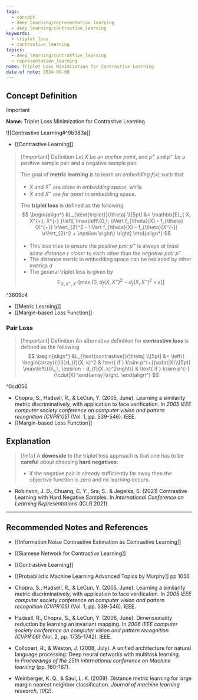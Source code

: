 ```yaml
---
tags:
  - concept
  - deep_learning/representation_learning
  - deep_learning/contrastive_learning
keywords:
  - triplet_loss
  - contrastive_learning
topics:
  - deep_learning/contrastive_learning
  - representation_learning
name: Triplet Loss Minimization for Contrastive Learning
date of note: 2024-09-08
---
```


## Concept Definition

>[!important]
>**Name**: Triplet Loss Minimization for Contrastive Learning

![[Contrastive Learning#^9b383a]]

- [[Contrastive Learning]]

>[!important] Definition
>Let $X$ be an *anchor point*, and $p^{+}$ and $p^{-}$ be a positive sample pair and a negative sample pair.
>
>The goal of **metric learning** is to learn an *embedding* $f(x)$ such that 
>- $X$ and $X^{+}$ are *close* in *embedding space*, while
>-  $X$ and $X^{-}$ are *far apart* in embedding space.
>
>
>The **triplet loss** is defined as the following
>$$
>\begin{align*}
> &L_{\text{triplet}}(\theta) \\[5pt]
> &=  \mathbb{E}_{ X, X^{+}, X^{-} }\left[  \max\left\{0,\; \lVert f_{\theta}(X) - f_{\theta}(X^{+}) \rVert_{2}^2 -  \lVert f_{\theta}(X) - f_{\theta}(X^{-}) \rVert_{2}^2 + \epsilon \right\}  \right]
>\end{align*}
>$$
>- This loss tries to ensure the *positive pair* $p^{+}$ is always *at least some distance* $\epsilon$ *closer* to each other than the *negative pair* $p^{-}$
>- The distance metric in embedding space can be replaced by other metrics $d$
>- The general triplet loss is given by $$\mathbb{E}_{ X, X^{+}, X^{-} }\left[  \max\left\{0,\; d_{f}(X, X^{+})^2 - d_{f}(X, X^{-})^2 + \epsilon \right\}  \right]$$
>  

^3609c4

- [[Metric Learning]]
- [[Margin-based Loss Function]]

### Pair Loss

>[!important] Definition
>An alternative definition for **contrastive loss** is defined as the following
>$$
>\begin{align*}
> &L_{\text{contrastive}}(\theta) \\[5pt]
> &= \left\{ \begin{array}{{ll}}d_{f}(X, k)^2 & \text{ if } k\sim p^{+}(\cdot|X)\\[5pt] \max\left\{0\,,\, \epsilon - d_{f}(X, k)^2\right\}  & \text{ if } k\sim p^{-}(\cdot|X)  \end{array}\right. 
>\end{align*}
>$$

^0cd056

- Chopra, S., Hadsell, R., & LeCun, Y. (2005, June). Learning a similarity metric discriminatively, with application to face verification. In _2005 IEEE computer society conference on computer vision and pattern recognition (CVPR'05)_ (Vol. 1, pp. 539-546). IEEE.
- [[Margin-based Loss Function]]


## Explanation

>[!info]
>A **downside** to the triplet loss approach is that one has to be **careful** about choosing **hard negatives**: 
>- if the negative pair is already sufficiently far away then the objective function is zero and no learning occurs.

- Robinson, J. D., Chuang, C. Y., Sra, S., & Jegelka, S. (2021) Contrastive Learning with Hard Negative Samples. In _International Conference on Learning Representations_ (ICLR 2021).






-----------
##  Recommended Notes and References


- [[Information Noise Contrastive Estimation as Contrastive Learning]]
- [[Siamese Network for Contrastive Learning]]

- [[Contrastive Learning]]

- [[Probabilistic Machine Learning Advanced Topics by Murphy]] pp 1056
- Chopra, S., Hadsell, R., & LeCun, Y. (2005, June). Learning a similarity metric discriminatively, with application to face verification. In _2005 IEEE computer society conference on computer vision and pattern recognition (CVPR'05)_ (Vol. 1, pp. 539-546). IEEE.
- Hadsell, R., Chopra, S., & LeCun, Y. (2006, June). Dimensionality reduction by learning an invariant mapping. In _2006 IEEE computer society conference on computer vision and pattern recognition (CVPR'06)_ (Vol. 2, pp. 1735-1742). IEEE.
- Collobert, R., & Weston, J. (2008, July). A unified architecture for natural language processing: Deep neural networks with multitask learning. In _Proceedings of the 25th international conference on Machine learning_ (pp. 160-167).
- Weinberger, K. Q., & Saul, L. K. (2009). Distance metric learning for large margin nearest neighbor classification. _Journal of machine learning research_, _10_(2).